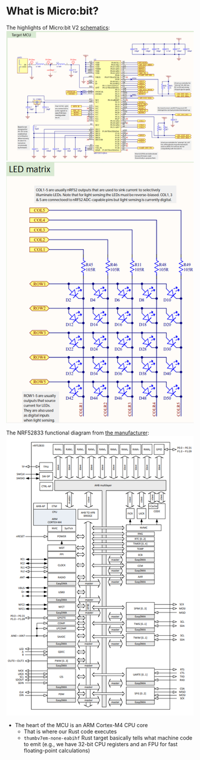 # What is Micro:bit?

The highlights of Micro:bit V2 [schematics](https://github.com/microbit-foundation/microbit-v2-hardware/blob/main/V2.00/MicroBit_V2.0.0_S_schematic.PDF):
![MCU connections](images/mcu_connections.png)
![LEDs](images/led_matrix.png)

The NRF52833 functional diagram from [the manufacturer](https://infocenter.nordicsemi.com/index.jsp?topic=%2Fstruct_nrf52%2Fstruct%2Fnrf52833.html&cp=3_1):
![MCU](images/NRF52833_diagram.png)
+ The heart of the MCU is an ARM Cortex-M4 CPU core
  + That is where our Rust code executes
  + `thumbv7em-none-eabihf` Rust target basically tells what machine code to emit (e.g., we have 32-bit CPU registers and an FPU for fast floating-point calculations)
